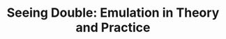 ---
ee_id: '4245'
site: '1'
type: '5'
title: 'Seeing Double: Emulation in Theory and Practice'
url: seeing-double-emulation-in-theory-and-practice
year: '2004'
venue: Solomon R. Guggenheim Museum
state_country: New York
pitch: 'Kinda a cray ahead of its time group show about digital preservation / emulation.
  An honor 2 show w so maNew York tru heads: Nam June Paik, Jodi.org, John Simon,
  etc, etc.'
ps:
imgs: guggenheim-new-york-2004-install-database-jones.jpg
things: "[9] [ishotandywarhol] 2002-002 I Shot Andy Warhol"
layout: shows
---